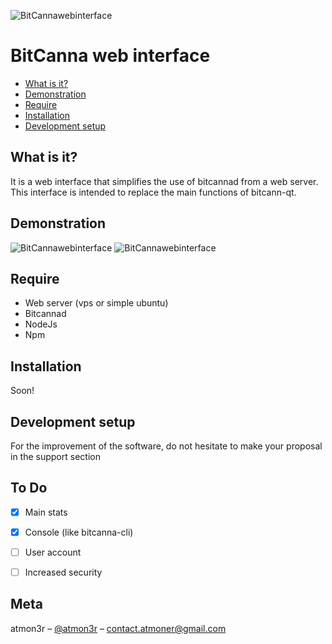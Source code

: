 ![BitCannawebinterface](https://i.imgur.com/qjUSrrd.png)  
# BitCanna web interface

*   [What is it?](#what-is-it "What is it?")
*   [Demonstration](#demonstration "Demonstration")
*   [Require](#require "Require")
*   [Installation](#installation "Installation")
*   [Development setup](#development-setup "Development setup")


## What is it? 
It is a web interface that simplifies the use of bitcannad from a web server.  
This interface is intended to replace the main functions of bitcann-qt.

## Demonstration

![BitCannawebinterface](https://i.imgur.com/BuynnEA.png)
![BitCannawebinterface](https://i.imgur.com/pHEWIv2.png)

## Require

 - Web server (vps or simple ubuntu) 
 - Bitcannad
 - NodeJs 
 - Npm 
 
 ## Installation
 
 Soon! 

 ## Development setup
 
 For the improvement of the software, do not hesitate to make your proposal in the support section 
 
 ## To Do 
 - [x] Main stats
 - [x] Console (like bitcanna-cli)
 - [ ] User account
 - [ ] Increased security
 

 ## Meta
 
 atmon3r – [@atmon3r](https://twitter.com/atmon3r) – contact.atmoner@gmail.com  
 
